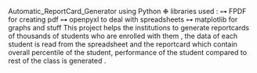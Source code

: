 Automatic_ReportCard_Generator using Python
❉ libraries used : 
⊶ FPDF for creating pdf
⊶ openpyxl to deal with spreadsheets
⊶ matplotlib for graphs and stuff 
This project helps the institutions to generate reportcards of  thousands of students who are enrolled with them , the data of each student is read from the spreadsheet and the reportcard which contain overall percentile of the student, performance of the student compared to rest of the class is generated . 
